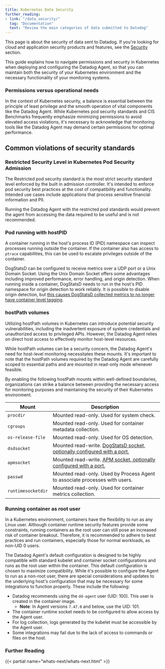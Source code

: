 ```yaml
---
title: Kubernetes Data Security
further_reading:
- link: "/data_security/"
  tag: "Documentation"
  text: "Review the main categories of data submitted to Datadog"
---
```


<div class="alert alert-info">This page is about the security of data sent to Datadog. If you're looking for cloud and application security products and features, see the <a href="/security/" target="_blank">Security</a> section.</div>

This guide explains how to navigate permissions and security in Kubernetes when deploying and configuring the Datadog Agent, so that you can maintain both the security of your Kubernetes environment and the necessary functionality of your monitoring systems.

### Permissions versus operational needs
In the context of Kubernetes security, a balance is essential between the principle of least privilege and the smooth operation of vital components like the Datadog Agent. While Kubernetes pod security standards and CIS Benchmarks frequently emphasize minimizing permissions to avoid elevated access violations, it's necessary to acknowledge that monitoring tools like the Datadog Agent may demand certain permissions for optimal performance.

## Common violations of security standards

### Restricted Security Level in Kubernetes Pod Security Admission
The Restricted pod security standard is the most strict security standard level enforced by the built in admission controller. It's intended to enforce pod security best practices at the cost of compatibility and functionality. Intended use cases include applications that process sensitive financial information and PII. 

Running the Datadog Agent with the restricted pod standards would prevent the agent from accessing the data required to be useful and is not recommended.

### Pod running with hostPID
A container running in the host's process ID (PID) namespace can inspect processes running outside the container. If the container also has access to `ptrace` capabilities, this can be used to escalate privileges outside of the container.

DogStatsD can be configured to receive metrics over a UDP port or a Unix Domain Socket. Using the Unix Domain Socket offers some advantages including improved performance, error handling, and origin detection. When running inside a container, DogStatsD needs to run in the host's PID namespace for origin detection to work reliably. It is possible to disable origin detection, but [this causes DogStatsD collected metrics to no longer have container level tagging][1].

### hostPath volumes
Utilizing hostPath volumes in Kubernetes can introduce potential security vulnerabilities, including the inadvertent exposure of system credentials and unauthorized access to privileged APIs. However, the Datadog Agent relies on direct host access to effectively monitor host-level resources.

While hostPath volumes can be a security concern, the Datadog Agent's need for host-level monitoring necessitates these mounts. It's important to note that the hostPath volumes required by the Datadog Agent are carefully scoped to essential paths and are mounted in read-only mode whenever feasible.

By enabling the following hostPath mounts within well-defined boundaries, organizations can strike a balance between providing the necessary access for monitoring purposes and maintaining the security of their Kubernetes environment.

| Mount            | Description |
| ---------------- | ----------- |
| `procdir`          | Mounted read-only. Used for system check. |
| `cgroups`          | Mounted read-only. Used for container metadata collection. |
| `os-release-file`  | Mounted read-only. Used for OS detection.
| `dsdsocket`        | Mounted read-write. [DogStatsD socket, optionally configured with a port.][1] |
| `apmsocket`        | Mounted read-write. [APM socket, optionally configured with a port.][2] |
| `passwd`           | Mounted read-only. Used by Process Agent to associate processes with users. |
| `runtimesocketdir` | Mounted read-only. Used for container metrics collection. |

### Running container as root user
In a Kubernetes environment, containers have the flexibility to run as any Linux user. Although container runtime security features provide some constraints, running containers as the root user can still pose an increased risk of container breakout. Therefore, it is recommended to adhere to best practices and run containers, especially those for normal workloads, as non-UID 0 users.

The Datadog Agent's default configuration is designed to be highly compatible with standard kubelet and container socket configurations and runs as the root user within the container. This default configuration is chosen to maximize compatibility. While it's possible to configure the Agent to run as a non-root user, there are special considerations and updates to the underlying host's configuration that may be necessary for some integrations to function properly. These include the following:

* Datadog recommends using the `dd-agent` user (UID: 100). This user is created in the container image.
  * **Note**: In Agent versions `7.47.0` and below, use the UID: 101.
* The container runtime socket needs to be configured to allow access by the Agent user.
* For log collection, logs generated by the kubelet must be accessible by the Agent user.
* Some integrations may fail due to the lack of access to commands or files on the host.

### Further Reading

{{< partial name="whats-next/whats-next.html" >}}

[1]: /developers/dogstatsd/unix_socket/?tab=host 
[2]: /containers/kubernetes/apm/ 
[3]: https://kubernetes.io/docs/concepts/security/pod-security-standards/#restricted
